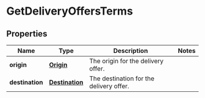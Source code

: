 
# GetDeliveryOffersTerms

## Properties
Name | Type | Description | Notes
------------ | ------------- | ------------- | -------------
**origin** | [**Origin**](Origin.md) | The origin for the delivery offer. | 
**destination** | [**Destination**](Destination.md) | The destination for the delivery offer. | 



